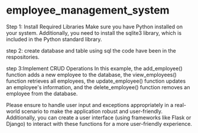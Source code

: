 # employee_management_system
Step 1: Install Required Libraries
Make sure you have Python installed on your system. Additionally, you need to install the sqlite3 library, which is included in the Python standard library.

step 2: create database and table using sql
the code have been in the respositories.

step 3:Implement CRUD Operations
In this example, the add_employee() function adds a new employee to the database, the view_employees() function retrieves all employees, the update_employee() function updates an employee's information, and the delete_employee() function removes an employee from the database.

Please ensure to handle user input and exceptions appropriately in a real-world scenario to make the application robust and user-friendly. Additionally, you can create a user interface (using frameworks like Flask or Django) to interact with these functions for a more user-friendly experience.
